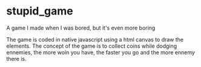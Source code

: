 # stupid_game
A game I made when I was bored, but it's even more boring

The game is coded in native javascript using a html canvas to draw the elements.
The concept of the game is to collect coins while dodging ennemies, the more woin you have, the faster you go and the more ennemy there is.
